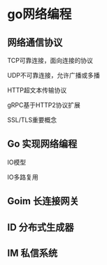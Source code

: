 # go网络编程

## 网络通信协议

TCP可靠连接，面向连接的协议

UDP不可靠连接，允许广播或多播

HTTP超文本传输协议

gRPC基于HTTP2协议扩展

SSL/TLS重要概念

## Go 实现网络编程

IO模型

IO多路复用

## Goim 长连接网关



## ID 分布式生成器


## IM 私信系统